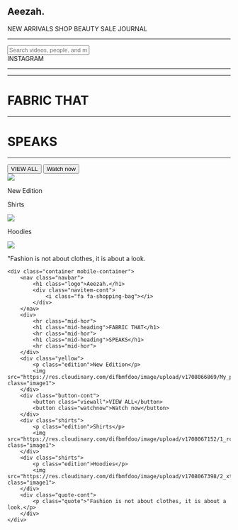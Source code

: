 <!DOCTYPE html>
<html>

<head>
    <meta name="viewport" content="width=device-width, initial-scale=1">
    <link rel="stylesheet" href="https://cdnjs.cloudflare.com/ajax/libs/font-awesome/4.7.0/css/font-awesome.min.css">
</head>

<body>
    <div class="container desk-view">
        <nav class="navbar">
            <h1 class="logo">Aeezah.</h1>
            <div class="navitem-cont">
                <a class="nav-link active" id="navItem1">NEW ARRIVALS</a>
                <a class="nav-link" id="navItem2">SHOP</a>
                <a class="nav-link" id="navItem3">BEAUTY</a>
                <a class="nav-link" id="navItem4">SALE</a>
                <a class="nav-link" id="navItem5">JOURNAL</a>
            </div>
        </nav>
        <hr class="hori">
        <div class="input-container">
            <input class="input" type="text" placeholder="Search videos, people, and more">
            <div class="inst">
                <a class="instagram">INSTAGRAM</a>
                <hr>
                <i class="fa fa-instagram"></i>
            </div>
        </div>
        <div class="middle-container">
            <div>
                <hr class="mid-hor">
                <h1 class="mid-heading">FABRIC THAT</h1>
                <hr class="mid-hor">
                <h1 class="mid-heading">SPEAKS</h1>
                <hr class="mid-hor">
                <button class="viewall">VIEW ALL</button>
                <button class="watchnow">Watch now</button>
            </div>
            <div class="yellow">
                <img src="https://res.cloudinary.com/difbmfdoo/image/upload/v1708066869/My_project_11_1_dz1lph.png" class="image1">
                <p class="edition yellow">New Edition</p>
            </div>
        </div>
        <div class="bottom-container">
            <div class="shirts">
                <p class="edition">Shirts</p>
                <img src="https://res.cloudinary.com/difbmfdoo/image/upload/v1708067152/1_rcjox1.png" class="image1">
            </div>
            <div class="shirts">
                <p class="edition">Hoodies</p>
                <img src="https://res.cloudinary.com/difbmfdoo/image/upload/v1708067398/2_xtvdrd.png" class="image1">
            </div>
            <div class="quote-cont">
                <p class="quote">"Fashion is not about clothes, it is about a look.</p>
            </div>
        </div>
    </div>


    <div class="container mobile-container">
        <nav class="navbar">
            <h1 class="logo">Aeezah.</h1>
            <div class="navitem-cont">
                <i class="fa fa-shopping-bag"></i>
            </div>
        </nav>
        <div>
            <hr class="mid-hor">
            <h1 class="mid-heading">FABRIC THAT</h1>
            <hr class="mid-hor">
            <h1 class="mid-heading">SPEAKS</h1>
            <hr class="mid-hor">
        </div>
        <div class="yellow">
            <p class="edition">New Edition</p>
            <img src="https://res.cloudinary.com/difbmfdoo/image/upload/v1708066869/My_project_11_1_dz1lph.png" class="image1">
        </div>
        <div class="button-cont">
            <button class="viewall">VIEW ALL</button>
            <button class="watchnow">Watch now</button>
        </div>
        <div class="shirts">
            <p class="edition">Shirts</p>
            <img src="https://res.cloudinary.com/difbmfdoo/image/upload/v1708067152/1_rcjox1.png" class="image1">
        </div>
        <div class="shirts">
            <p class="edition">Hoodies</p>
            <img src="https://res.cloudinary.com/difbmfdoo/image/upload/v1708067398/2_xtvdrd.png" class="image1">
        </div>
        <div class="quote-cont">
            <p class="quote">"Fashion is not about clothes, it is about a look.</p>
        </div>
    </div>

</body>

</html>
